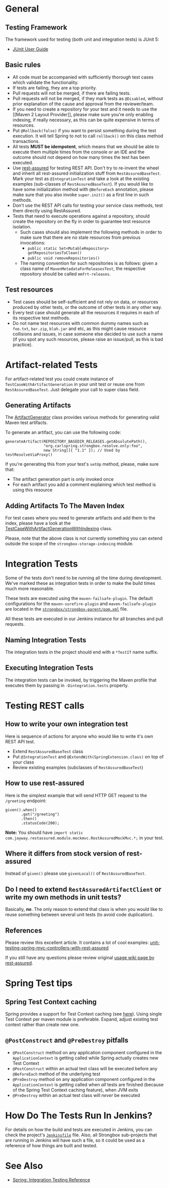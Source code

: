 # General

## Testing Framework
The framework used for testing (both unit and integration tests) is JUnit 5:
* [JUnit User Guide](https://github.com/strongbox/strongbox/wiki/JUnit-User-Guide)

## Basic rules
* All code must be accompanied with sufficiently thorough test cases which validate the functionality.
* If tests are failing, they are a top priority.
* Pull requests will not be merged, if there are failing tests.
* Pull requests will not be merged, if they mark tests as `@Disabled`, without prior explanation of the cause and approval from the reviewer/team.
* If you need to create a repository for your test and it needs to use the [[Maven 2 Layout Provider]], please make sure you're only enabling indexing, if really necessary, as this can be quite expensive in terms of resources.
* Put `@Rollback(false)` if you want to persist something during the test execution. It will tell Spring to not to call `rollback()` on this class method transactions.
* All tests **MUST be idempotent**, which means that we should be able to execute them multiple times from the console or an IDE and the outcome should not depend on how many times the test has been executed.
* Use [rest-assured](https://github.com/rest-assured/rest-assured/wiki/GettingStarted#spring-mock-mvc) for testing REST API. Don't try to re-invent the wheel and inherit all rest-assured initialization stuff from `RestAssuredBaseTest`. Mark your test as `@IntegrationTest` and take a look at the existing examples (sub-classes of `RestAssuredBaseTest`). If you would like to have some initialization method with `@BeforeEach` annotation, please make sure that you also invoke `super.init()` as a first line in such methods.
* Don't use the REST API calls for testing your service class methods, test them directly using RestAssured.
* Tests that need to execute operations against a repository, should create the repository on the fly in order to guarantee test resource isolation.
  * Such cases should also implement the following methods in order to make sure that there are no stale resources from previous invocations:
    * `public static Set<MutableRepository> getRepositoriesToClean()`
    * `public void removeRepositories()`
  * The naming convention for such repositories is as follows: given a class name of `MavenMetadataForReleasesTest`, the respective repository should be called `mmfrt-releases`.

## Test resources
* Test cases should be self-sufficient and not rely on data, or resources produced by other tests, or the outcome of other tests in any other way.
* Every test case should generate all the resources it requires in each of its respective test methods.
* Do not name test resources with common dummy names such as `foo.txt`, `bar.zip`, `blah.jar` and etc, as this might cause resource collisions and issues, in case someone else decided to use such a name (if you spot any such resources, please raise an issue/pull, as this is bad practice).

# Artifact-related Tests

For artifact-related test you could create instance of `TestCaseWithArtifactGeneration` in your unit test or reuse one from `RestAssuredBaseTest`. Just delegate your call to super class field.

## Generating Artifacts

The [ArtifactGenerator](https://github.com/strongbox/strongbox/blob/master/strongbox-testing/strongbox-testing-core/src/main/java/org/carlspring/strongbox/artifact/generator/ArtifactGenerator.java) class provides various methods for generating valid Maven test artifacts.

To generate an artifact, you can use the following code:

    generateArtifact(REPOSITORY_BASEDIR_RELEASES.getAbsolutePath(),
                     "org.carlspring.strongbox.resolve.only:foo",
                     new String[]{ "1.1" }); // Used by testResolveViaProxy()

If you're generating this from your test's `setUp` method, please, make sure that:
* The artifact generation part is only invoked once
* For each artifact you add a comment explaining which test method is using this resource

## Adding Artifacts To The Maven Index

For test cases where you need to generate artifacts and add them to the index, please have a look at the [TestCaseWithArtifactGenerationWithIndexing](https://github.com/strongbox/strongbox/blob/master/strongbox-storage/strongbox-storage-indexing/src/test/java/org/carlspring/strongbox/testing/TestCaseWithArtifactGenerationWithIndexing.java) class.

Please, note that the above class is not currently something you can extend outside the scope of the `strongbox-storage-indexing` module.

# Integration Tests

Some of the tests don't need to be running all the time during development. We've marked these as integration tests in order to make the build times much more reasonable.

These tests are executed using the `maven-failsafe-plugin`. The default configurations for the `maven-surefire-plugin` and `maven-failsafe-plugin` are located in the [`strongbox/strongbox-parent/pom.xml`](https://github.com/strongbox/strongbox/blob/master/strongbox-parent/pom.xml) file.

All these tests are executed in our Jenkins instance for all branches and pull requests.

## Naming Integration Tests

The integration tests in the project should end with a `*TestIT` name suffix.

## Executing Integration Tests

The integration tests can be invoked, by triggering the Maven profile that executes them by passing in `-Dintegration.tests` property.

# Testing REST calls

## How to write your own integration test

Here is sequence of actions for anyone who would like to write it's own REST API test.
* Extend `RestAssuredBaseTest` class
* Put `@IntegrationTest` and `@ExtendWith(SpringExtension.class)` on top of your class
* Review existing examples (subclasses of `RestAssuredBaseTest`)

## How to use rest-assured

Here is the simplest example that will send HTTP GET request to the `/greeting` endpoint:

    given().when()
           .get("/greeting")
           .then()
           .statusCode(200);

**Note:** You should have `import static com.jayway.restassured.module.mockmvc.RestAssuredMockMvc.*;` in your test.

## Where it differs from stock version of rest-assured

Instead of `given()` please use `givenLocal()` of `RestAssuredBaseTest`.

## Do I need to extend `RestAssuredArtifactClient` or write my own methods in unit tests?

Basically, **_no_**. The only reason to extend that class is when you would like to reuse something between several unit tests (to avoid code duplication).

## References

Please review this excellent article. It contains a lot of cool examples: [unit-testing-spring-mvc-controllers-with-rest-assured](https://blog.jayway.com/2014/01/14/unit-testing-spring-mvc-controllers-with-rest-assured/)

If you still have any questions please review original [usage wiki page by rest-assured](https://github.com/rest-assured/rest-assured/wiki/usage).

# Spring Test tips

## Spring Test Context caching

Spring provides a support for Test Context caching (see [here](https://docs.spring.io/spring/docs/current/spring-framework-reference/html/integration-testing.html#testcontext-ctx-management-caching)). Using single Test Context per maven module is preferable. Expand, adjust existing test context rather than create new one.

## `@PostConstruct` and `@PreDestroy` pitfalls

* `@PostConstruct` method on any application component configured in the `ApplicationContext` is getting called while Spring actually creates new Test Context
* `@PostConstruct` within an actual test class will be executed before any `@BeforeEach` method of the underlying test
* `@PreDestroy` method on any application component configured in the `ApplicationContext` is getting called when _all_ tests are finished (because of the Spring Test Context caching feature), when JVM exits
* `@PreDestroy` within an actual test class will _never_ be executed

# How Do The Tests Run In Jenkins?

For details on how the build and tests are executed in Jenkins, you can check the project's [`Jenkinsfile`](https://github.com/strongbox/strongbox/blob/master/Jenkinsfile) file. Also, all Strongbox sub-projects that are running in Jenkins will have such a file, so it could be used as a reference of how things are built and tested.

# See Also
* [Spring: Integration Testing Reference](https://docs.spring.io/spring/docs/current/spring-framework-reference/html/integration-testing.html#integration-testing-annotations-standard)